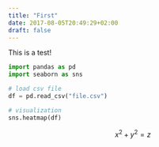 ```yaml
---
title: "First"
date: 2017-08-05T20:49:29+02:00
draft: false
---
```


This is a test!
```python
import pandas as pd
import seaborn as sns

# load csv file
df = pd.read_csv("file.csv")

# visualization
sns.heatmap(df)

```


$$ x^2 + y^2 = z $$


